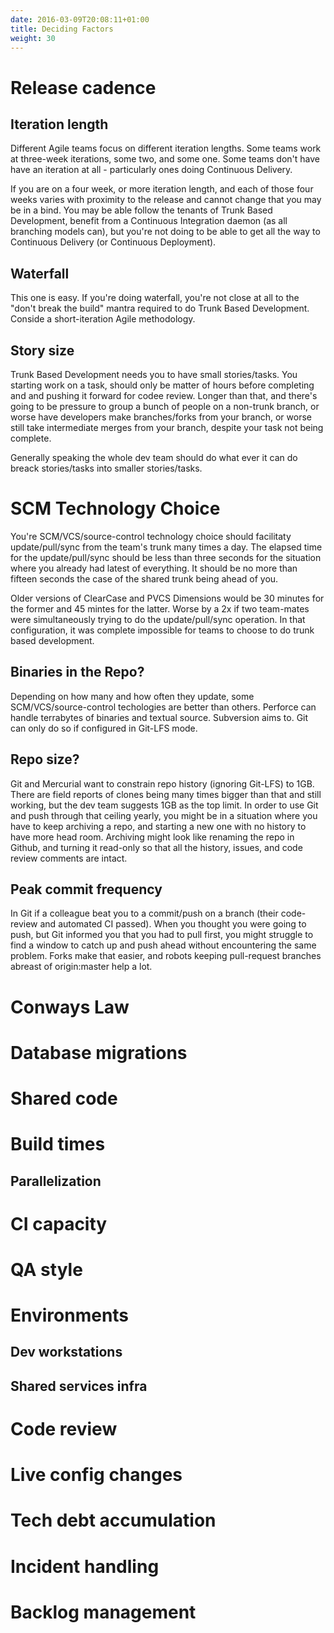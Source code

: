 ```yaml
---
date: 2016-03-09T20:08:11+01:00
title: Deciding Factors
weight: 30
---
```


# Release cadence

## Iteration length

Different Agile teams focus on different iteration lengths. Some teams work at three-week iterations, some two, 
and some one. Some teams don't have have an iteration at all - particularly ones doing Continuous Delivery.

If you are on a four week, or more iteration length, and each of those four weeks varies with proximity to the 
release and cannot change that you may be in a bind. You may be able follow the tenants of Trunk Based Development, 
benefit from a Continuous Integration daemon (as all branching models can), but you're not doing to be able to 
get all the way to Continuous Delivery (or Continuous Deployment).

## Waterfall

This one is easy. If you're doing waterfall, you're not close at all to the "don't break the build" mantra required
to do Trunk Based Development. Conside a short-iteration Agile methodology.

## Story size

Trunk Based Development needs you to have small stories/tasks. You starting work on a task, should only be matter
of hours before completing and and pushing it forward for codee review. Longer than that, and there's going to be 
pressure to group a bunch of people on a non-trunk branch, or worse have developers make branches/forks from your 
branch, or worse still take intermediate merges from your branch, despite your task not being complete.  

Generally speaking the whole dev team should do what ever it can do breack stories/tasks into smaller stories/tasks.

# SCM Technology Choice

You're SCM/VCS/source-control technology choice should facilitaty update/pull/sync from the team's trunk many times 
a day. The elapsed time for the update/pull/sync should be less than three seconds for the situation where you 
already had latest of everything.  It should be no more than fifteen seconds the case of the shared trunk being ahead 
of you. 

Older versions of ClearCase and PVCS Dimensions would be 30 minutes for the former and 45 mintes for the latter. Worse 
by a 2x if two team-mates were simultaneously trying to do the update/pull/sync operation. In that configuration, it 
was complete impossible for teams to choose to do trunk based development.

## Binaries in the Repo?

Depending on how many and how often they update, some SCM/VCS/source-control techologies are better than others. 
Perforce can handle terrabytes of binaries and textual source. Subversion aims to. Git can only do so if configured in
Git-LFS mode.

## Repo size?

Git and Mercurial want to constrain repo history (ignoring Git-LFS) to 1GB. There are field reports of clones being 
many times bigger than that and still working, but the dev team suggests 1GB as the top limit. In order to use Git 
and push through that ceiling yearly, you might be in a situation where you have to keep archiving a repo, and starting 
a new one with no history to have more head room.  Archiving might look like renaming the repo in Github, and turning it 
read-only so that all the history, issues, and code review comments are intact.

## Peak commit frequency

In Git if a colleague beat you to a commit/push on a branch (their code-review and automated CI passed). When you 
thought you were going to push, but Git informed you that you had to pull first, you might struggle to find a window 
to catch up and push ahead without encountering the same problem. Forks make that easier, and robots keeping 
pull-request branches abreast of origin:master help a lot.

# Conways Law

# Database migrations

# Shared code

# Build times

## Parallelization

# CI capacity

# QA style

# Environments

## Dev workstations

## Shared services infra

# Code review

# Live config changes

# Tech debt accumulation

# Incident handling

# Backlog management
